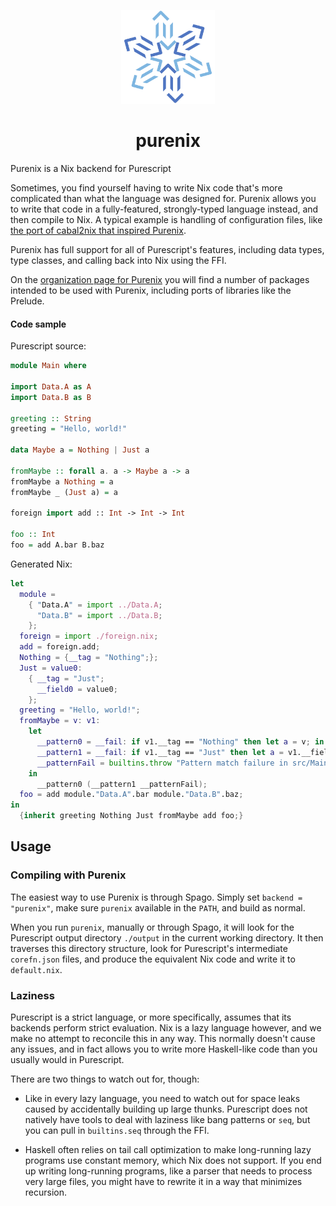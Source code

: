 <p align="center">
  <img src="img/purenix-icon.svg" width="150" height="150" />
</ p>
<h1 align="center">purenix</h1>

Purenix is a Nix backend for Purescript

Sometimes, you find yourself having to write Nix code that's more complicated than what the language was designed for.
Purenix allows you to write that code in a fully-featured, strongly-typed language instead, and then compile to Nix.
A typical example is handling of configuration files, like [the port of cabal2nix that inspired Purenix](https://github.com/cdepillabout/cabal2nixWithoutIFD).

Purenix has full support for all of Purescript's features, including data types, type classes, and calling back into Nix using the FFI.

On the [organization page for Purenix](https://github.com/purenix-org) you will find a number of packages intended to be used with Purenix, including ports of libraries like the Prelude.

#### Code sample

Purescript source:

```purescript
module Main where

import Data.A as A
import Data.B as B

greeting :: String
greeting = "Hello, world!"

data Maybe a = Nothing | Just a

fromMaybe :: forall a. a -> Maybe a -> a
fromMaybe a Nothing = a
fromMaybe _ (Just a) = a

foreign import add :: Int -> Int -> Int

foo :: Int
foo = add A.bar B.baz
```

Generated Nix:

```nix
let
  module = 
    { "Data.A" = import ../Data.A;
      "Data.B" = import ../Data.B;
    };
  foreign = import ./foreign.nix;
  add = foreign.add;
  Nothing = {__tag = "Nothing";};
  Just = value0: 
    { __tag = "Just";
      __field0 = value0;
    };
  greeting = "Hello, world!";
  fromMaybe = v: v1: 
    let
      __pattern0 = __fail: if v1.__tag == "Nothing" then let a = v; in a else __fail;
      __pattern1 = __fail: if v1.__tag == "Just" then let a = v1.__field0; in a else __fail;
      __patternFail = builtins.throw "Pattern match failure in src/Main.purs at 11:1 - 11:41";
    in
      __pattern0 (__pattern1 __patternFail);
  foo = add module."Data.A".bar module."Data.B".baz;
in
  {inherit greeting Nothing Just fromMaybe add foo;}
```

## Usage

### Compiling with Purenix

The easiest way to use Purenix is through Spago.
Simply set `backend = "purenix"`, make sure `purenix` available in the `PATH`, and build as normal.

When you run `purenix`, manually or through Spago, it will look for the Purescript output directory `./output` in the current working directory.
It then traverses this directory structure, look for Purescript's intermediate `corefn.json` files, and produce the equivalent Nix code and write it to `default.nix`.

### Laziness

Purescript is a strict language, or more specifically, assumes that its backends perform strict evaluation.
Nix is a lazy language however, and we make no attempt to reconcile this in any way.
This normally doesn't cause any issues, and in fact allows you to write more Haskell-like code than you usually would in Purescript.

There are two things to watch out for, though:

  - Like in every lazy language, you need to watch out for space leaks caused by accidentally building up large thunks. Purescript does not natively have tools to deal with laziness like bang patterns or `seq`, but you can pull in `builtins.seq` through the FFI.

  - Haskell often relies on tail call optimization to make long-running lazy programs use constant memory, which Nix does not support. If you end up writing long-running programs, like a parser that needs to process very large files, you might have to rewrite it in a way that minimizes recursion.
